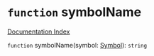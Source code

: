 # `function` symbolName

[Documentation Index](../README.md)

`function` symbolName(symbol: [Symbol](../interface.Symbol/README.md)): `string`